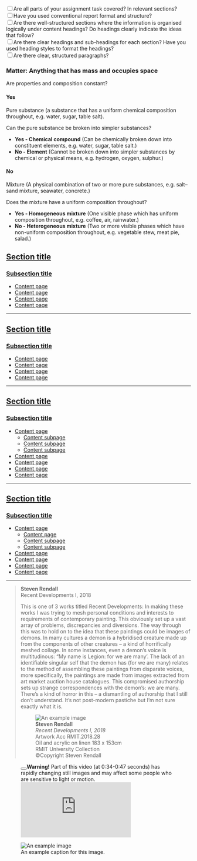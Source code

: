 <div class="checklist">
	<div><input class="form-check-input" type="checkbox" id="checkbox1"><label for="checkbox1">Are all parts of your assignment task covered? In relevant sections?</label></div>
	<div><input class="form-check-input" type="checkbox" id="checkbox2"><label for="checkbox2">Have you used conventional report format and structure?</label></div>
	<div><input class="form-check-input" type="checkbox" id="checkbox3"><label for="checkbox3">Are there well-structured sections where the information is organised logically under content headings? Do headings clearly indicate the ideas that follow?</label></div>
	<div><input class="form-check-input" type="checkbox" id="checkbox4"><label for="checkbox4">Are there clear headings and sub-headings for each section? Have you used heading styles to format the headings?</label></div>
	<div><input class="form-check-input" type="checkbox" id="checkbox5"><label for="checkbox5">Are there clear, structured paragraphs?</label></div>
</div>

<h3>Matter: Anything that has mass and occupies space</h3>
<p>Are properties and composition constant?</p>
<h4 class="margin-top-sm">Yes</h4>
<p>Pure substance (a substance that has a uniform chemical composition throughout, e.g. water, sugar, table salt).</p>
<p>Can the pure substance be broken into simpler substances?</p>
<ul>
    <li>
        <strong>Yes - Chemical compound</strong> (Can be chemically broken down into constituent elements, e.g. water, sugar, table salt.)
    </li>
    <li>
        <strong>No - Element</strong> (Cannot be broken down into simpler substances by chemical or physical means, e.g. hydrogen, oxygen, sulphur.)
    </li>
</ul>
<h4 class="margin-top-sm">No</h4>
<p>Mixture (A physical combination of two or more pure substances, e.g. salt–sand mixture, seawater, concrete.)</p>
<p>Does the mixture have a uniform composition throughout?</p>
<ul>
    <li>
        <strong>Yes - Homogeneous mixture</strong> (One visible phase which has uniform composition throughout, e.g. coffee, air, rainwater.)
    </li>
    <li>
        <strong>No - Heterogeneous mixture</strong> (Two or more visible phases which have non-uniform composition throughout, e.g. vegetable stew, meat pie, salad.)
    </li>
</ul>


<nav class="right-nav" aria-label="Section Menu">
    <h2><a href="">Section title</a></h2>
    <h3><a href="" class="selected">Subsection title</a></h3>
    <ul>
        <li><a href="">Content page</a></li>
        <li><a href="">Content page</a></li>
        <li><a href="">Content page</a></li>
        <li><a href="">Content page</a></li>
    </ul>
</nav>
<hr />
<nav class="right-nav" aria-label="Section Menu">
    <h2><a href="">Section title</a></h2>
    <h3><a href="">Subsection title</a></h3>
    <ul>
        <li><a href="" class="selected" aria-current="page">Content page</a></li>
        <li><a href="">Content page</a></li>
        <li><a href="">Content page</a></li>
        <li><a href="">Content page</a></li>
    </ul>
</nav>
<hr />
<nav class="right-nav" aria-label="Section Menu">
    <h2><a href="">Section title</a></h2>
    <h3><a href="">Subsection title</a></h3>
    <ul>
        <li>
            <a href="" class="selected">Content page</a>
            <ul>
                <li><a href="">Content subpage</a></li>
                <li><a href="">Content subpage</a></li>
                <li><a href="">Content subpage</a></li>
            </ul>
        </li>
        <li><a href="">Content page</a></li>
        <li><a href="">Content page</a></li>
        <li><a href="">Content page</a></li>
        <li><a href="">Content page</a></li>
    </ul>
</nav>
<hr />
<nav class="right-nav" aria-label="Section Menu">
    <h2><a href="">Section title</a></h2>
    <h3><a href="">Subsection title</a></h3>
    <ul>
        <li>
            <a href="">Content page</a>
            <ul>
                <li><a href="" class="selected">Content page</a></li>
                <li><a href="">Content subpage</a></li>
                <li><a href="">Content subpage</a></li>
            </ul>
        </li>
        <li><a href="">Content page</a></li>
        <li><a href="">Content page</a></li>
        <li><a href="">Content page</a></li>
        <li><a href="">Content page</a></li>
    </ul>
</nav>
<hr />


<blockquote>  
	<p><strong>Steven Rendall</strong><br />Recent Developments I, 2018</p>
    <p>This is one of 3 works titled Recent Developments: In making these works I was trying to mesh personal conditions and interests to requirements of contemporary painting. This obviously set up a vast array of problems, discrepancies and diversions. The way through this was to hold on to the idea that these paintings could be images of demons. In many cultures a demon is a hybridised creature made up from the components of other creatures – a kind of horrifically meshed collage. In some instances, even a demon’s voice is multitudinous: “My name is Legion: for we are many’. The lack of an identifiable singular self that the demon has (for we are many) relates to the method of assembling these paintings from disparate voices, more specifically, the paintings are made from images extracted from art market auction house catalogues. This compromised authorship sets up strange correspondences with the demon’s: we are many. There’s a kind of horror in this – a dismantling of authorship that I still don’t understand. It’s not post-modern pastiche but I’m not sure exactly what it is.</p>
    <figure class="caption-side">
	<div class="img-caption-wrap">
		<div class="portrait">
    			<img src="https://learninglab.rmit.edu.au/sites/default/files/1474StevenRendallImage1.jpg" alt="An example image" />
		</div>
		<figcaption><strong>Steven Rendall</strong><br />
<em>Recent Developments I, 2018</em><br />
Artwork Acc RMIT.2018.28<br />
Oil and acrylic on linen 183 x 153cm<br />
RMIT University Collection<br />
©Copyright Steven Rendall</figcaption>
	</div>
</figure>
</blockquote>

<figure class="video">
    <div class="alert alert-danger alert-dismissible"> <button type="button" class="btn-close" data-bs-dismiss="alert" aria-label="Close"></button><strong>Warning!</strong> Part of this video (at 0:34-0:47 seconds) has rapidly changing still images and may affect some people who are sensitive to light or motion.</div>
	<div class="responsive-video">
        <iframe src="https://www.youtube.com/embed/videoseries?si=oYmUEungdTmIUaTL&amp;list=PLJaq64dKJZorzAv3iyn9nvxGA569H9nDH" frameborder="0" allowfullscreen=""></iframe>
	</div>
	<div class="accordion-item transcript">
		<!-- lots of additional accordion code goes here -->	
	</div>
</figure>

<figure>
	<img src="https://learninglab.rmit.edu.au/sites/default/files/1474StevenRendallImage1.jpg" alt="An example image" />
	<figcaption>An example caption for this image.</figcaption>
</figure>